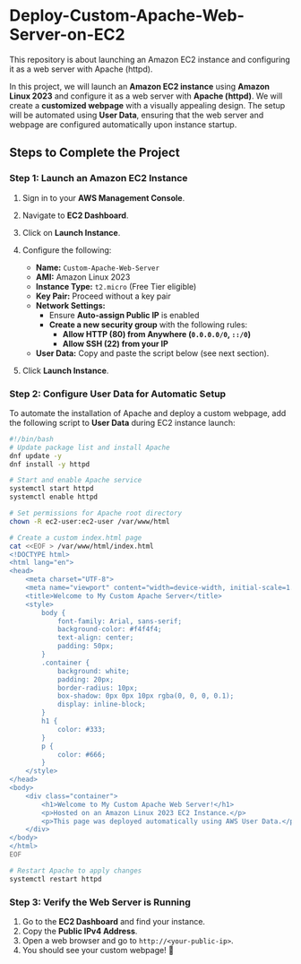 # Deploy-Custom-Apache-Web-Server-on-EC2
This repository is about launching an Amazon EC2 instance and configuring it as a web server with Apache (httpd).

In this project, we will launch an **Amazon EC2 instance** using **Amazon Linux 2023** and configure it as a web server with **Apache (httpd)**. We will create a **customized webpage** with a visually appealing design. The setup will be automated using **User Data**, ensuring that the web server and webpage are configured automatically upon instance startup.

## **Steps to Complete the Project**  

### **Step 1: Launch an Amazon EC2 Instance**  
1. Sign in to your **AWS Management Console**.  
2. Navigate to **EC2 Dashboard**.  
3. Click on **Launch Instance**.  
4. Configure the following:  
   - **Name:** `Custom-Apache-Web-Server`  
   - **AMI:** Amazon Linux 2023  
   - **Instance Type:** `t2.micro` (Free Tier eligible)  
   - **Key Pair:** Proceed without a key pair 
   - **Network Settings:**  
     - Ensure **Auto-assign Public IP** is enabled  
     - **Create a new security group** with the following rules:  
       - **Allow HTTP (80) from Anywhere (`0.0.0.0/0`, `::/0`)**  
       - **Allow SSH (22) from your IP**  
   - **User Data:** Copy and paste the script below (see next section).  

5. Click **Launch Instance**.

### **Step 2: Configure User Data for Automatic Setup**  
To automate the installation of Apache and deploy a custom webpage, add the following script to **User Data** during EC2 instance launch:  

```bash
#!/bin/bash
# Update package list and install Apache
dnf update -y
dnf install -y httpd

# Start and enable Apache service
systemctl start httpd
systemctl enable httpd

# Set permissions for Apache root directory
chown -R ec2-user:ec2-user /var/www/html

# Create a custom index.html page
cat <<EOF > /var/www/html/index.html
<!DOCTYPE html>
<html lang="en">
<head>
    <meta charset="UTF-8">
    <meta name="viewport" content="width=device-width, initial-scale=1.0">
    <title>Welcome to My Custom Apache Server</title>
    <style>
        body {
            font-family: Arial, sans-serif;
            background-color: #f4f4f4;
            text-align: center;
            padding: 50px;
        }
        .container {
            background: white;
            padding: 20px;
            border-radius: 10px;
            box-shadow: 0px 0px 10px rgba(0, 0, 0, 0.1);
            display: inline-block;
        }
        h1 {
            color: #333;
        }
        p {
            color: #666;
        }
    </style>
</head>
<body>
    <div class="container">
        <h1>Welcome to My Custom Apache Web Server!</h1>
        <p>Hosted on an Amazon Linux 2023 EC2 Instance.</p>
        <p>This page was deployed automatically using AWS User Data.</p>
    </div>
</body>
</html>
EOF

# Restart Apache to apply changes
systemctl restart httpd
```

### **Step 3: Verify the Web Server is Running**  
1. Go to the **EC2 Dashboard** and find your instance.  
2. Copy the **Public IPv4 Address**.  
3. Open a web browser and go to `http://<your-public-ip>`.  
4. You should see your custom webpage! 🎉  
